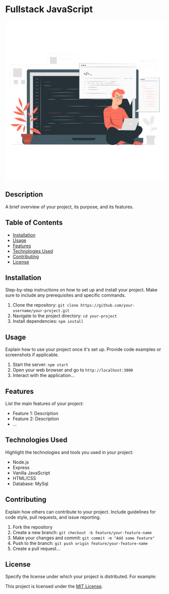 
# Fullstack JavaScript

![Project Logo/Icon](./fullstack.png)

## Description

A brief overview of your project, its purpose, and its features.

## Table of Contents

- [Installation](#installation)
- [Usage](#usage)
- [Features](#features)
- [Technologies Used](#technologies-used)
- [Contributing](#contributing)
- [License](#license)

## Installation

Step-by-step instructions on how to set up and install your project. Make sure to include any prerequisites and specific commands.

1. Clone the repository: `git clone https://github.com/your-username/your-project.git`
2. Navigate to the project directory: `cd your-project`
3. Install dependencies: `npm install`

## Usage

Explain how to use your project once it's set up. Provide code examples or screenshots if applicable.

1. Start the server: `npm start`
2. Open your web browser and go to `http://localhost:3000`
3. Interact with the application...

## Features

List the main features of your project:

- Feature 1: Description
- Feature 2: Description
- ...

## Technologies Used

Highlight the technologies and tools you used in your project:

- Node.js
- Express
- Vanilla JavaScript
- HTML/CSS
- Database: MySql

## Contributing

Explain how others can contribute to your project. Include guidelines for code style, pull requests, and issue reporting.

1. Fork the repository
2. Create a new branch: `git checkout -b feature/your-feature-name`
3. Make your changes and commit: `git commit -m "Add some feature"`
4. Push to the branch: `git push origin feature/your-feature-name`
5. Create a pull request...

## License

Specify the license under which your project is distributed. For example:

This project is licensed under the [MIT License](link-to-license).


